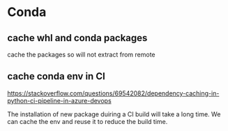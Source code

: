 # Conda

## cache whl and conda packages
cache the packages so will not extract from remote

## cache conda env in CI 
https://stackoverflow.com/questions/69542082/dependency-caching-in-python-ci-pipeline-in-azure-devops

The installation of new package duiring a CI build will take a long time. We can cache the env and reuse it to reduce the build time.
